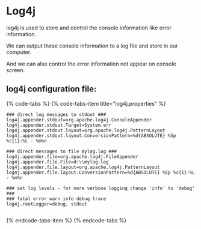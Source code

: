 # Log4j

log4j is used to store and control the console information like error information.

We can output these console information to a log file and store in our computer.

And we can also control the error information not appear on console screen.

## log4j configuration file:

{% code-tabs %}
{% code-tabs-item title="log4j.properties" %}
```text
### direct log messages to stdout ###
log4j.appender.stdout=org.apache.log4j.ConsoleAppender
log4j.appender.stdout.Target=System.err
log4j.appender.stdout.layout=org.apache.log4j.PatternLayout
log4j.appender.stdout.layout.ConversionPattern=%d{ABSOLUTE} %5p %c{1}:%L - %m%n

### direct messages to file mylog.log ###
log4j.appender.file=org.apache.log4j.FileAppender
log4j.appender.file.File=d:\\mylog.log
log4j.appender.file.layout=org.apache.log4j.PatternLayout
log4j.appender.file.layout.ConversionPattern=%d{ABSOLUTE} %5p %c{1}:%L - %m%n

### set log levels - for more verbose logging change 'info' to 'debug' ###
### fatal error warn info debug trace
log4j.rootLogger=debug, stdout


```
{% endcode-tabs-item %}
{% endcode-tabs %}



